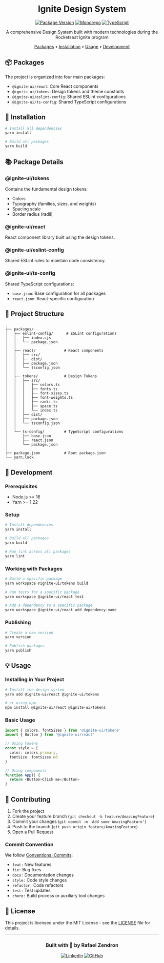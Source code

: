 <div align="center">

# Ignite Design System

[![Package Version](https://img.shields.io/badge/version-1.0.0-blue?style=for-the-badge)](https://github.com/rafaumeu/design-system)
[![Monorepo](https://img.shields.io/badge/Monorepo-Yarn%20Workspaces-2C8EBB?style=for-the-badge&logo=yarn)](https://github.com/rafaumeu/design-system)
[![TypeScript](https://img.shields.io/badge/TypeScript-007ACC?style=for-the-badge&logo=typescript&logoColor=white)](https://www.typescriptlang.org/)

A comprehensive Design System built with modern technologies during the Rocketseat Ignite program

[Packages](#-packages) •
[Installation](#-installation) •
[Usage](#-usage) •
[Development](#-development)

</div>

## 📦 Packages

The project is organized into four main packages:

- `@ignite-ui/react`: Core React components
- `@ignite-ui/tokens`: Design tokens and theme constants
- `@ignite-ui/eslint-config`: Shared ESLint configurations
- `@ignite-ui/ts-config`: Shared TypeScript configurations

## 🚀 Installation

```bash
# Install all dependencies
yarn install

# Build all packages
yarn build
```

## 📚 Package Details

### @ignite-ui/tokens

Contains the fundamental design tokens:

- Colors
- Typography (families, sizes, and weights)
- Spacing scale
- Border radius (radii)

### @ignite-ui/react

React component library built using the design tokens.

### @ignite-ui/eslint-config

Shared ESLint rules to maintain code consistency.

### @ignite-ui/ts-config

Shared TypeScript configurations:

- `base.json`: Base configuration for all packages
- `react.json`: React-specific configuration

## 📁 Project Structure

```plaintext
.
├── packages/
│   ├── eslint-config/      # ESLint configurations
│   │   ├── index.cjs
│   │   └── package.json
│   │
│   ├── react/             # React components
│   │   ├── src/
│   │   ├── dist/
│   │   ├── package.json
│   │   └── tsconfig.json
│   │
│   ├── tokens/            # Design Tokens
│   │   ├── src/
│   │   │   ├── colors.ts
│   │   │   ├── fonts.ts
│   │   │   ├── font-sizes.ts
│   │   │   ├── font-weights.ts
│   │   │   ├── radii.ts
│   │   │   ├── space.ts
│   │   │   └── index.ts
│   │   ├── dist/
│   │   ├── package.json
│   │   └── tsconfig.json
│   │
│   └── ts-config/         # TypeScript configurations
│       ├── base.json
│       ├── react.json
│       └── package.json
│
├── package.json           # Root package.json
└── yarn.lock
```

## 🔧 Development

### Prerequisites

- Node.js >= 16
- Yarn >= 1.22

### Setup

```bash
# Install dependencies
yarn install

# Build all packages
yarn build

# Run lint across all packages
yarn lint
```

### Working with Packages

```bash
# Build a specific package
yarn workspace @ignite-ui/tokens build

# Run tests for a specific package
yarn workspace @ignite-ui/react test

# Add a dependency to a specific package
yarn workspace @ignite-ui/react add dependency-name
```

### Publishing

```bash
# Create a new version
yarn version

# Publish packages
yarn publish
```

## 💡 Usage

### Installing in Your Project

```bash
# Install the design system
yarn add @ignite-ui/react @ignite-ui/tokens

# or using npm
npm install @ignite-ui/react @ignite-ui/tokens
```

### Basic Usage

```typescript
import { colors, fontSizes } from '@ignite-ui/tokens'
import { Button } from '@ignite-ui/react'

// Using tokens
const style = {
  color: colors.primary,
  fontSize: fontSizes.md
}

// Using components
function App() {
  return <Button>Click me</Button>
}
```

## 🤝 Contributing

1. Fork the project
2. Create your feature branch (`git checkout -b feature/AmazingFeature`)
3. Commit your changes (`git commit -m 'Add some AmazingFeature'`)
4. Push to the branch (`git push origin feature/AmazingFeature`)
5. Open a Pull Request

### Commit Convention

We follow [Conventional Commits](https://www.conventionalcommits.org/):

- `feat:` New features
- `fix:` Bug fixes
- `docs:` Documentation changes
- `style:` Code style changes
- `refactor:` Code refactors
- `test:` Test updates
- `chore:` Build process or auxiliary tool changes

## 📄 License

This project is licensed under the MIT License - see the [LICENSE](./LICENSE) file for details.

---

<div align="center">

### Built with 💜 by Rafael Zendron

[![LinkedIn](https://img.shields.io/badge/LinkedIn-Rafael%20Zendron-blue?style=for-the-badge&logo=linkedin)](https://www.linkedin.com/in/rafael-dias-zendron-528290132/)
[![GitHub](https://img.shields.io/badge/GitHub-rafaumeu-black?style=for-the-badge&logo=github)](https://github.com/rafaumeu)

</div>
